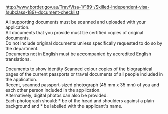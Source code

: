 http://www.border.gov.au/Trav/Visa-1/189-/Skilled-Independent-visa-(subclass-189)-document-checklist


All supporting documents must be scanned and uploaded with your application.  
All documents that you provide must be certified copies of original documents.  
Do not include original documents unless specifically requested to do so by the department.  
Documents not in English must be accompanied by accredited English translations.  

Documents to show identity
Scanned colour copies of the biographical pages of the current passports or travel documents of all people included in the application.  
Recent, scanned passport-sized photograph (45 mm x 35 mm) of you and each other person included in the application.  
Alternatively, digital photos can also be provided.   
Each photograph should:
    * be of the head and shoulders against a plain background and
    * be labelled with the applicant's name.
